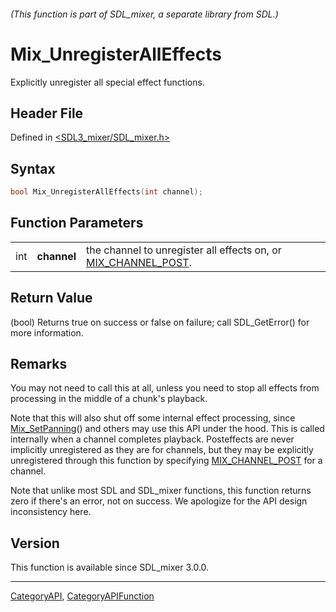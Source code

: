 ###### (This function is part of SDL_mixer, a separate library from SDL.)
# Mix_UnregisterAllEffects

Explicitly unregister all special effect functions.

## Header File

Defined in [<SDL3_mixer/SDL_mixer.h>](https://github.com/libsdl-org/SDL_mixer/blob/main/include/SDL3_mixer/SDL_mixer.h)

## Syntax

```c
bool Mix_UnregisterAllEffects(int channel);
```

## Function Parameters

|     |             |                                                                                    |
| --- | ----------- | ---------------------------------------------------------------------------------- |
| int | **channel** | the channel to unregister all effects on, or [MIX_CHANNEL_POST](MIX_CHANNEL_POST). |

## Return Value

(bool) Returns true on success or false on failure; call SDL_GetError() for
more information.

## Remarks

You may not need to call this at all, unless you need to stop all effects
from processing in the middle of a chunk's playback.

Note that this will also shut off some internal effect processing, since
[Mix_SetPanning](Mix_SetPanning)() and others may use this API under the
hood. This is called internally when a channel completes playback.
Posteffects are never implicitly unregistered as they are for channels, but
they may be explicitly unregistered through this function by specifying
[MIX_CHANNEL_POST](MIX_CHANNEL_POST) for a channel.

Note that unlike most SDL and SDL_mixer functions, this function returns
zero if there's an error, not on success. We apologize for the API design
inconsistency here.

## Version

This function is available since SDL_mixer 3.0.0.

----
[CategoryAPI](CategoryAPI), [CategoryAPIFunction](CategoryAPIFunction)

